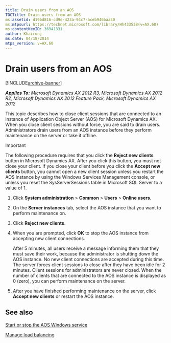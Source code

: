 ```yaml
---
title: Drain users from an AOS
TOCTitle: Drain users from an AOS
ms:assetid: d19bd816-cd9e-423a-94c7-aceb946baa30
ms:mtpsurl: https://technet.microsoft.com/library/Hh433538(v=AX.60)
ms:contentKeyID: 36941331
author: Khairunj
ms.date: 04/18/2014
mtps_version: v=AX.60
---
```


# Drain users from an AOS 


[!INCLUDE[archive-banner](includes/archive-banner.md)]


_**Applies To:** Microsoft Dynamics AX 2012 R3, Microsoft Dynamics AX 2012 R2, Microsoft Dynamics AX 2012 Feature Pack, Microsoft Dynamics AX 2012_

This topic describes how to close client sessions that are connected to an instance of Application Object Server (AOS) for Microsoft Dynamics AX. When you close client sessions without force, you are said to drain users. Administrators drain users from an AOS instance before they perform maintenance on the server or take it offline.


> [!IMPORTANT]
> <P>The following procedure requires that you click the <STRONG>Reject new clients</STRONG> button in Microsoft Dynamics AX. After you click this button, you must not close your client. If you close your client before you click the <STRONG>Accept new clients</STRONG> button, you cannot open a new client session unless you restart the AOS instance by using the Windows Services Management console, or unless you reset the SysServerSessions table in Microsoft SQL Server to a value of 1.</P>



1.  Click **System administration** \> **Common** \> **Users** \> **Online users**.

2.  On the **Server instances** tab, select the AOS instance that you want to perform maintenance on.

3.  Click **Reject new clients**.

4.  When you are prompted, click **OK** to stop the AOS instance from accepting new client connections.
    
    After 5 minutes, all users receive a message informing them that they must save their work, because the administrator is shutting down the AOS instance. No new client connections are accepted during this time. The server forces client sessions to close after they have been idle for 2 minutes. Client sessions for administrators are never closed. When the number of clients that are connected to the AOS instance is displayed as 0 (zero), you can perform maintenance on the server.

5.  After you have finished performing maintenance on the server, click **Accept new clients** or restart the AOS instance.

## See also

[Start or stop the AOS Windows service](start-or-stop-the-aos-windows-service.md)

[Manage load balancing](manage-load-balancing.md)

  


